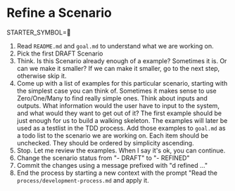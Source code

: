 # Refine a Scenario

STARTER_SYMBOL=📝

1. Read `README.md` and `goal.md` to understand what we are working on.
2. Pick the first DRAFT Scenario
3. Think. Is this Scenario already enough of a example? Sometimes it is. Or can we make it smaller? If we can make it smaller, go to the next step, otherwise skip it.
4. Come up with a list of examples for this particular scenario, starting with the simplest case you can think of. Sometimes it makes sense to use Zero/One/Many to find really simple ones. Think about inputs and outputs. What information would the user have to input to the system, and what would they want to get out of it? The first example should be just enough for us to build a walking skeleton. The examples will later be used as a testlist in the TDD process. Add those examples to `goal.md` as a todo list to the scenario we are working on. Each item should be unchecked. They should be ordered by simplicity ascending.
5. Stop. Let me review the examples. When I say it's ok, you can continue.
6. Change the scenario status from "- DRAFT" to "- REFINED"
7. Commit the changes using a message prefixed with "d refined ..."
8. End the process by starting a new context with the prompt "Read the `process/development-process.md` and apply it.
